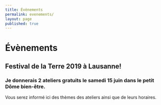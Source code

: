 ```yaml
---
title: Évènements
permalink: evenements/
layout: page
published: true
---
```


# Évènements

## Festival de la Terre 2019 à Lausanne!

### Je donnerais 2 ateliers gratuits le samedi 15 juin dans le petit Dôme bien-être.

Vous serez informé ici des thèmes des ateliers ainsi que de leurs horaires.

<!--

13h “ Augmentez votre confiance en vous par l’autohypnose”

- L’autohypnose pour augmenter votre confiance en vous ! Dans cet atelier, vous apprendrez à utiliser une technique d’autohypnose pour retrouver ou augmenter votre confiance en vous-même !
Avoir confiance en vous est essentiel pour réaliser votre vie telle que vous la souhaitez vraiment! Que ce soit dans le domaine professionnel, sentimental, sexuel, familial ou de la communication.
Bonne nouvelle: avoir confiance en soi, ça s’apprend! Je vous propose aujourd’hui de vous enseigner une méthode d’autohypnose qui va non seulement vous aider à acquérir la confiance en vous-même et également vous permettre d’acquérir ou amplifier toutes sortes d’autres qualités!

[Mon atelier presenté sur le site du Festival de la Terre](http://www.festivaldelaterre.ch/portfolio-item/augmentez-votre-confiance-en-vous-par-lauto-hypnose/)

16h “ Connexion à votre énergie sexuelle de vie par l’hypnose, le mouvement et la voix”.

- L’énergie sexuelle est l’énergie de la vie !... Elle crée la vie et donne vie à votre sexualité, à vos objectifs, à vos transformations, à vos actes...
Par l’hypnose, le mouvement, la voix et au rythme du tambour je vous propose d’amplifier et de faciliter votre connexion à cette puissance de vie de la laisser prendre sa juste place en vous, de vous y abandonner pour vous en imprégner et pouvoir l’utiliser dans la création de votre vie.
Cette connexion à cette énergie sexuelle va vous ouvrir de nouvelles portes dans votre sexualité, dans la relation à vous-même et à l’autre. Elle va vous booster dans vos projets, votre quotidien, et vous permettre de trouver un aplomb et un enracinement confiant dans vos comportements et vos choix.

[Mon atelier presenté sur le site du Festival de la Terre](http://www.festivaldelaterre.ch/portfolio-item/connexion-a-votre-energie-sexuelle-par-lautohypnose/)

Au plaisir de vous y rencontrer!


<!--
# Les Ateliers collectifs !

{: .mise-en-evidence-1 }
Accomplissement personnel
<i class="fa fa-envira" aria-hidden="true"></i>
Épanouissement sexuel féminin
<i class="fa fa-envira" aria-hidden="true"></i>
Hypnochamanisme reconnexion à votre puissance vitale originelle
<i class="fa fa-envira" aria-hidden="true"></i>
Communiquer avec efficacité

<br/>

Tout au long de l’année 2018, je vous propose des ateliers de 19h30 à 21h30 environ sur inscription à la Vallée de Joux et à Lausanne !

Quatre thèmes répartis sur trois ateliers chacun :

### Accomplissement personnel

Ces ateliers vous apporteront les outils essentiels pour réaliser vos objectifs, augmenter votre confiance en vous et maîtriser les bases de l’autohypnose! Vous allez acquérir de nombreux outils d’autohypnose, de PNL, de préparation mentale que vous pourrez utiliser dans la réalisation de ce qui vous tient vraiment à cœur. Il n’est pas obligatoire de suivre les 3 ateliers, cependant ces 3 ateliers sont complémentaires et à eux 3 ils vous offriront une base solide pour votre accomplissement personnel.

<br/>

- <b>3 clefs essentielles pour atteindre vos objectifs</b>
Vallée de Joux 11.01.2018 / Lausanne 18.01.2018
- <b>Augmentez votre confiance en vous</b>
Vallée de Joux 08.02.2018 / Lausanne 15.02.2018
- <b>Apprenez l’autohypnose</b>
Vallée de Joux 08.03.2018 / Lausanne 15.03.2018


### Épanouissement sexuel féminin


Ces ateliers, tous différents et réservé aux femmes, vont crescendo dans l’approche de votre épanouissement sexuel, vous apporteront les outils essentiels à l’épanouissement de votre sexualité dans la relation avec votre conjoint-e-s et avec vous-même ! Ces ateliers seront parsemés de danse, d’hypnose et d’autohypnose, du rythme du tambour, de rituels et de structures tantriques pour apporter une nouvelle dimension à votre sexualité !

<br/>

- <b>Épanouissement sexuel féminin 1</b>
Vallée de Joux 12.04.2018 / Lausanne 19.04.2018
- <b>Épanouissement sexuel féminin 2</b>
Vallée de Joux 10.05.2018 / Lausanne 17.05.2018
- <b>Épanouissement sexuel féminin 3</b>
Vallée de Joux 14.06.2018 / Lausanne 21.06.2018


### Hypnochamanisme reconnexion à votre puissance vitale originelle


Ces ateliers, tous différents et allants crescendo dans l’approche de votre puissance originelle, vous amèneront à reconnecter votre puissance de vie ! Ces ateliers seront composé de danse, d’hypnose et autohypnose, du rythme du tambour, de rituels et de structures tantriques de reconnexion à votre énergie vitale. Même si ces ateliers n’ont aucune visée sexuelle, ils vous seront d’un grand soutien sexuellement ainsi que dans votre vie quotidienne.

<br/>

- <b>Hypnochamanisme 1</b>
Vallée de Joux 12.07.2018 / Lausanne 19.07.2018
- <b>Hypnochamanisme 2</b>
Vallée de Joux 09.08.2018 / Lausanne 16.08.2018
- <b>Hypnochamanisme 3</b>
Vallée de Joux 13.09.2018 / Lausanne 20.09.2018


### Communiquer avec efficacité


Ces ateliers, tous différents vous apporterons les clefs et les outils essentiels pour acquérir de l’aisance et une communication plus efficace dans tout les domaines de votre vie ! En apprenant ces techniques de communication, d’hypnose, d’autohypnose, de PNL, de préparation mentale, et par le biais de divers exercices, vous allez acquérir une base solide pour une communication réussie et bienveillante!

<br/>

- <b>Communication 1</b>
Vallée de Joux 11.10.2018 / Lausanne 18.10.2018
- <b>Communication 2</b>
Vallée de Joux 15.11.2018 /  Lausanne 22.11.2018
- <b>Communication 3</b>
Vallée de Joux 06.12.2018 / Lausanne 13.12.2018

*Les lieux de rencontre vous seront communiqués lors de l’inscription

![Atelier collectif avec Laetitia Stucki](../images/hypnochamanisme.JPG)
-->

<!--
### 2 ateliers gratuits hypnose et tambour chamanique au Festival de la Terre!

*L’hypnose et le tambour chamanique pour une reconnexion à votre puissance de Vie et à votre vrais grand vous d’origine !... Car votre accomplissement personnel naît de votre puissance intérieure !*

Retrouvez-moi au festival de la Terre le samedi 10 juin pour 2 séances d’hypnose accompagnée du rythme du tambour chamanique!

- Hypnose et Tambour : Reconnexion à votre “vrais grand vous d’origine” à 13h au Dôme 2

- Hypnose et Tambour : Reconnexion à votre “puissance de Vie” à 16h au Dôme 2

[![Affiche Festival de la Terre 2017][1]][2]

[1]: ../images/affiche-festi-terre.jpg
[2]: http://www.festivaldelaterre.ch/





**En attendant les évènements à venir, je vous propose mes nouveaux ateliers privés et semi-privés !**

{% include ateliers.liquid %}




-->

<!--

Ceci est un commentaire HTML. Rien de ce qui est noté ici n’apparaîtra !!!


## Inscriptions et tarifs

{: .text-center }
<mailto:laetitia.stucki@gmail.com>
<i class="fa fa-mobile"></i> +41 79 326 30 64
[Tarifs](https://laetitia-stucki.ch//tarifs/)
-->